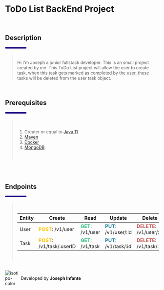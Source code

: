 # ToDo List BackEnd Project
<br />

## Description
<div style="width:70px; height:5px; border-radius:50px; background:#190082; margin-bottom: 20px"></div>

><br />
>Hi I'm Joseph a junior fullstack developer. This is an small project created by me.
>This ToDo List project will allow the user to create task, when this task gets marked as completed by the user, these tasks will be deleted from the user task object.
>
><br />

<br />

## Prerequisites
<div style="width:70px; height:5px; border-radius:50px; background:#190082; margin-bottom: 20px"></div>

><br />
><ol>
>  <li>Greater or equal to <a href="https://www.oracle.com/java/technologies/javase/jdk11-archive-downloads.html" target=_blank>Java 11<a/>
>  <li><a href="https://maven.apache.org/download.cgi" target="_blank">Maven</a>
>  <li><a href="https://www.docker.com/get-started" target="_blank">Docker</a>
>  <li><a href="https://www.mongodb.com/try/download/community" target="_blank">MongoDB</a>
></ol>
><br />
<br />
<br />

## Endpoints
<div style="width:70px; height:5px; border-radius:50px; background:#190082; margin-bottom: 20px"></div>

><br />
><table>
>    <thead>
>        <tr>
>            <th>Entity
>            <th>Create
>            <th>Read
>            <th>Update
>            <th>Delete
>        </tr>
>    </thead>
>    <tbody>
>        <tr>
>            <td>User
>            <td><strong style="color:#FFC600">POST</strong>: /v1/user
>            <td><strong style="color:#34BE82">GET</strong>: /v1/user
>            <td><strong style="color:#2F86A6">PUT</strong>: /v1/user/:id
>            <td><strong style="color:#C85C5C">DELETE</strong>: /v1/user/:id
>        </tr>
>        <tr>
>            <td>Task
>            <td><strong style="color:#FFC600">POST</strong>: /v1/task/:userID
>            <td><strong style="color:#34BE82">GET</strong>: /v1/task
>            <td><strong style="color:#2F86A6">PUT</strong>: /v1/task/:id
>            <td><strong style="color:#C85C5C">DELETE</strong>: /v1/task/:id
>        </tr>
>    </tbody>
></table>
><br />
<br />
<div style="display:flex; width:250px">
    <div style="width:50px">
        <img src="https://i.ibb.co/CMTZdc2/isotipo-color.png" alt="isotipo-color" border="0">
    </div>
    <p style="margin:auto;">Developed by <strong>Joseph Infante</strong></p>
</div>